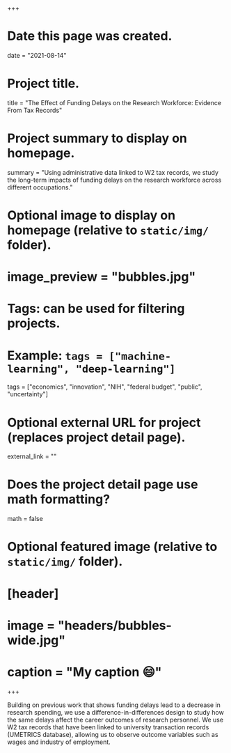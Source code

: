 +++
# Date this page was created.
date = "2021-08-14"

# Project title.
title = "The Effect of Funding Delays on the Research Workforce: Evidence From Tax Records"

# Project summary to display on homepage.
summary = "Using administrative data linked to W2 tax records, we study the long-term impacts of funding delays on the research workforce across different occupations."

# Optional image to display on homepage (relative to `static/img/` folder).
# image_preview = "bubbles.jpg"

# Tags: can be used for filtering projects.
# Example: `tags = ["machine-learning", "deep-learning"]`
tags = ["economics", "innovation", "NIH", "federal budget", "public", "uncertainty"]

# Optional external URL for project (replaces project detail page).
external_link = ""

# Does the project detail page use math formatting?
math = false

# Optional featured image (relative to `static/img/` folder).
# [header]
# image = "headers/bubbles-wide.jpg"
# caption = "My caption :smile:"

+++

Building on previous work that shows funding delays lead to a decrease in research spending, we use a difference-in-differences design to study how the same delays affect the career outcomes of research personnel.  We use W2 tax records that have been linked to university transaction records (UMETRICS database), allowing us to observe outcome variables such as wages and industry of employment. 